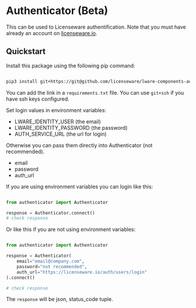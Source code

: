 # Authenticator (Beta)

This can be used to Licenseware authentification. Note that you must have already an account on [licenseware.io](https://licenseware.io/).


## Quickstart

Install this package using the following pip command:
```bash

pip3 install git+https://git@github.com/licenseware/lware-components-authenticator.git

```

You can add the link in a `requirements.txt` file. You can use `git+ssh` if you have ssh keys configured. 


Set login values in environment variables:
- LWARE_IDENTITY_USER (the email)
- LWARE_IDENTITY_PASSWORD (the password)
- AUTH_SERVICE_URL (the url for login)

Otherwise you can pass them directly into Authenticator (not recommended).
- email
- password
- auth_url

If you are using environment variables you can login like this:
```py

from authenticator import Authenticator

response = Authenticator.connect()
# check response

``` 

Or like this if you are not using environment variables:

```py

from authenticator import Authenticator

response = Authenticator(
    email="email@company.com", 
    password="not recommended", 
    auth_url="https://licenseware.io/auth/users/login"
).connect()

# check response


```

The `response` will be json, status_code tuple.

